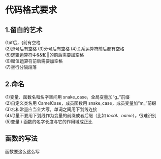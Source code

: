 # 代码格式要求  
## 1.留白的艺术  
(1)if后，{前有空格  
(2)逗号后有空格 
(3)分号后有空格 
(4)关系运算符前后都有空格  
(5)逻辑运算符中&&和||的前后需要加空格  
(6)赋值运算符前后需要加空格  
(7)空行分隔段落  
## 2.命名  
(1)变量、函数名和名字空间用 snake_case，全局变量加“g_”前缀  
(2)自定义类名用 CamelCase，成员函数用 snake_case，成员变量加“m_”前缀  
(3)宏和常量应当全大写，单词之间用下划线连接  
(4)尽量不要用下划线作为变量的前缀或者后缀（比如 _local、name_），很难识别  
(5)变量 / 函数的名字长度与它的作用域成正比  
## 函数的写法  
函数要这么这么写


